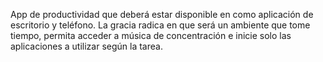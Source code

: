 App de productividad que deberá estar disponible en como aplicación de escritorio y teléfono.
La gracia radica en que será un ambiente que tome tiempo, permita acceder a música de concentración
e inicie solo las aplicaciones a utilizar según la tarea.
